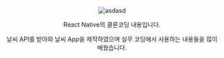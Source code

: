 <div align="center">
  
  ![asdasd](https://github.com/user-attachments/assets/8fe6136d-ef94-45a1-992e-30f2bf3986ad)

React Native의 클론코딩 내용입니다.

날씨 API를 받아와 날씨 App을 제작하였으며 실무 코딩에서 사용하는 내용들을 많이 배웠습니다.
</div>

